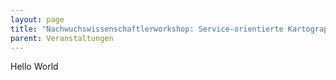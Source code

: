 ```yaml
---
layout: page
title: "Nachwuchswissenschaftlerworkshop: Service-orientierte Kartographie"
parent: Veranstaltungen
---
```


Hello World
